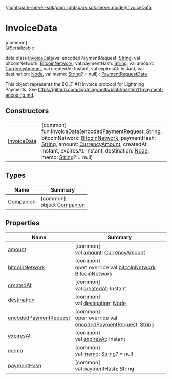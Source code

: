 //[lightspark-server-sdk](../../../index.md)/[com.lightspark.sdk.server.model](../index.md)/[InvoiceData](index.md)

# InvoiceData

[common]\
@Serializable

data class [InvoiceData](index.md)(val encodedPaymentRequest: [String](https://kotlinlang.org/api/latest/jvm/stdlib/kotlin/-string/index.html), val bitcoinNetwork: [BitcoinNetwork](../-bitcoin-network/index.md), val paymentHash: [String](https://kotlinlang.org/api/latest/jvm/stdlib/kotlin/-string/index.html), val amount: [CurrencyAmount](../-currency-amount/index.md), val createdAt: Instant, val expiresAt: Instant, val destination: [Node](../-node/index.md), val memo: [String](https://kotlinlang.org/api/latest/jvm/stdlib/kotlin/-string/index.html)? = null) : [PaymentRequestData](../-payment-request-data/index.md)

This object represents the BOLT #11 invoice protocol for Lightning Payments. See https://github.com/lightning/bolts/blob/master/11-payment-encoding.md.

## Constructors

| | |
|---|---|
| [InvoiceData](-invoice-data.md) | [common]<br>fun [InvoiceData](-invoice-data.md)(encodedPaymentRequest: [String](https://kotlinlang.org/api/latest/jvm/stdlib/kotlin/-string/index.html), bitcoinNetwork: [BitcoinNetwork](../-bitcoin-network/index.md), paymentHash: [String](https://kotlinlang.org/api/latest/jvm/stdlib/kotlin/-string/index.html), amount: [CurrencyAmount](../-currency-amount/index.md), createdAt: Instant, expiresAt: Instant, destination: [Node](../-node/index.md), memo: [String](https://kotlinlang.org/api/latest/jvm/stdlib/kotlin/-string/index.html)? = null) |

## Types

| Name | Summary |
|---|---|
| [Companion](-companion/index.md) | [common]<br>object [Companion](-companion/index.md) |

## Properties

| Name | Summary |
|---|---|
| [amount](amount.md) | [common]<br>val [amount](amount.md): [CurrencyAmount](../-currency-amount/index.md) |
| [bitcoinNetwork](bitcoin-network.md) | [common]<br>open override val [bitcoinNetwork](bitcoin-network.md): [BitcoinNetwork](../-bitcoin-network/index.md) |
| [createdAt](created-at.md) | [common]<br>val [createdAt](created-at.md): Instant |
| [destination](destination.md) | [common]<br>val [destination](destination.md): [Node](../-node/index.md) |
| [encodedPaymentRequest](encoded-payment-request.md) | [common]<br>open override val [encodedPaymentRequest](encoded-payment-request.md): [String](https://kotlinlang.org/api/latest/jvm/stdlib/kotlin/-string/index.html) |
| [expiresAt](expires-at.md) | [common]<br>val [expiresAt](expires-at.md): Instant |
| [memo](memo.md) | [common]<br>val [memo](memo.md): [String](https://kotlinlang.org/api/latest/jvm/stdlib/kotlin/-string/index.html)? = null |
| [paymentHash](payment-hash.md) | [common]<br>val [paymentHash](payment-hash.md): [String](https://kotlinlang.org/api/latest/jvm/stdlib/kotlin/-string/index.html) |
